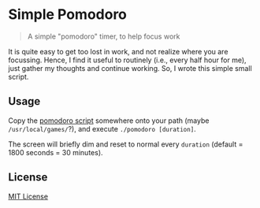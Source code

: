# Simple Pomodoro

> A simple "pomodoro" timer, to help focus work

It is quite easy to get too lost in work, and not realize where you are focussing. Hence, I find it useful to routinely (i.e., every half hour for me), just gather my thoughts and continue working. So, I wrote this simple small script.

## Usage

Copy the [pomodoro script](pomodoro) somewhere onto your path (maybe `/usr/local/games/`?), and execute `./pomodoro [duration]`.

The screen will briefly dim and reset to normal every `duration` (default = 1800 seconds = 30 minutes).

## License

[MIT License](https://jay.mit-license.org/2016)